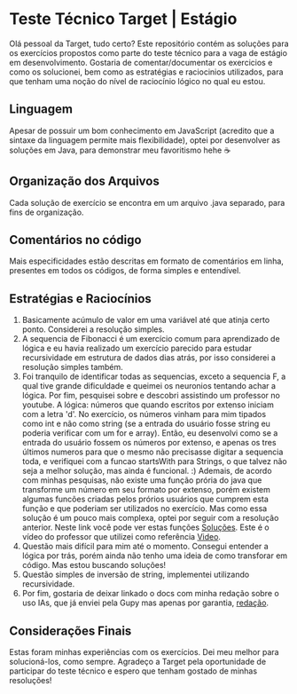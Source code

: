# Teste Técnico Target | Estágio 
Olá pessoal da Target, tudo certo? Este repositório contém as soluções para os exercícios propostos como parte do teste técnico para a vaga de estágio em desenvolvimento.
Gostaria de comentar/documentar os exercicios e como os solucionei, bem como as estratégias e raciocinios utilizados, para que tenham uma noção do nível de raciocínio lógico no qual eu estou.

## Linguagem 
Apesar de possuir um bom conhecimento em JavaScript (acredito que a sintaxe da linguagem permite mais flexibilidade), optei por desenvolver as soluções em Java, para demonstrar meu favoritismo hehe ☕

## Organização dos Arquivos
Cada solução de exercício se encontra em um arquivo .java separado, para fins de organização.

## Comentários no código
Mais especificidades estão descritas em formato de comentários em linha, presentes em todos os códigos, de forma simples e entendível.

## Estratégias e Raciocínios
1. Basicamente acúmulo de valor em uma variável até que atinja certo ponto. Considerei a resolução simples. 
2. A sequencia de Fibonacci é um exercício comum para aprendizado de lógica e eu havia realizado um exercício parecido para estudar recursividade em estrutura de dados dias atrás, por isso considerei a resolução simples também.
3. Foi tranquilo de identificar todas as sequencias, exceto a sequencia F, a qual tive grande dificuldade e queimei os neuronios tentando achar a lógica. Por fim, pesquisei sobre e descobri assistindo um professor no youtube. A lógica: números que quando escritos por extenso iniciam com a letra 'd'. No exercício, os números vinham para mim tipados como int e não como string (se a entrada do usuário fosse string eu poderia verificar com um for e array).
Então, eu desenvolvi como se a entrada do usuário fossem os números por extenso, e apenas os tres últimos numeros para que o mesmo não precisasse digitar a sequencia toda, e verifiquei com a funcao startsWith para Strings, o que talvez não seja a melhor solução, mas ainda é funcional. :)
Ademais, de acordo com minhas pesquisas, não existe uma função prória do java que transforme um número em seu formato por extenso, porém existem algumas funcões criadas pelos prórios usuários que cumprem esta função e que poderiam ser utilizados no exercício. Mas como essa solução é um pouco mais complexa, optei por seguir com a resolução anterior.
Neste link você pode ver estas funções [Soluções](https://www.guj.com.br/t/metodo-que-mostre-um-numero-por-extenso/50128). Este é o vídeo do professor que utilizei como referência [Video](https://www.youtube.com/watch?v=acmdZckAITI).
4. Questão mais difícil para mim até o momento. Consegui entender a lógica por trás, porém ainda não tenho uma ideia de como transforar em código. Mas estou buscando soluções!
5. Questão simples de inversão de string, implementei utilizando recursividade.
6. Por fim, gostaria de deixar linkado o docs com minha redação sobre o uso IAs, que já enviei pela Gupy mas apenas por garantia, [redação](https://drive.google.com/file/d/1DR1o9ituhi3feTDbVjzCx_qElfIibHJs/view?usp=sharing). 

## Considerações Finais
Estas foram minhas experiências com os exercícios. Dei meu melhor para solucioná-los, como sempre. Agradeço a Target pela oportunidade de participar do teste técnico e espero que tenham gostado de minhas resoluções! 
